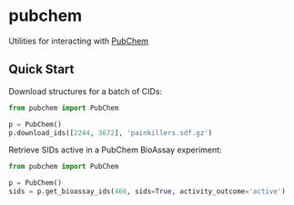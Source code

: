 pubchem
=======

Utilities for interacting with [PubChem](https://pubchem.ncbi.nlm.nih.gov)

Quick Start
-----------

Download structures for a batch of CIDs:

```python
from pubchem import PubChem

p = PubChem()
p.download_ids([2244, 3672], 'painkillers.sdf.gz')
```

Retrieve SIDs active in a PubChem BioAssay experiment:

```python
from pubchem import PubChem

p = PubChem()
sids = p.get_bioassay_ids(466, sids=True, activity_outcome='active')
```
